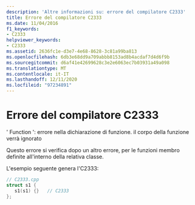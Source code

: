 ```yaml
---
description: 'Altre informazioni su: errore del compilatore C2333'
title: Errore del compilatore C2333
ms.date: 11/04/2016
f1_keywords:
- C2333
helpviewer_keywords:
- C2333
ms.assetid: 2636fc1e-d3e7-4e68-8628-3c81a99ba813
ms.openlocfilehash: 6db3e68dd9a709abbb8153ad8b4acdaf7d4d6f9b
ms.sourcegitcommit: d6af41e42699628c3e2e6063ec7b03931a49a098
ms.translationtype: MT
ms.contentlocale: it-IT
ms.lasthandoff: 12/11/2020
ms.locfileid: "97234891"
---
```

# <a name="compiler-error-c2333"></a>Errore del compilatore C2333

' Function ': errore nella dichiarazione di funzione. il corpo della funzione verrà ignorato

Questo errore si verifica dopo un altro errore, per le funzioni membro definite all'interno della relativa classe.

L'esempio seguente genera l'C2333:

```cpp
// C2333.cpp
struct s1 {
   s1(s1) {}   // C2333
};
```

